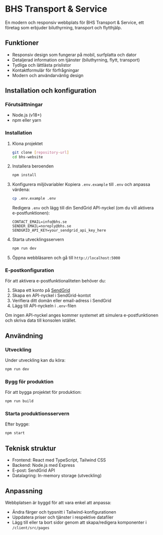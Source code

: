 # BHS Transport & Service

En modern och responsiv webbplats för BHS Transport & Service, ett företag som erbjuder biluthyrning, transport och flytthjälp.

## Funktioner

- Responsiv design som fungerar på mobil, surfplatta och dator
- Detaljerad information om tjänster (biluthyrning, flytt, transport)
- Tydliga och lättlästa prislistor
- Kontaktformulär för förfrågningar
- Modern och användarvänlig design

## Installation och konfiguration

### Förutsättningar

- Node.js (v18+)
- npm eller yarn

### Installation

1. Klona projektet
   ```bash
   git clone [repository-url]
   cd bhs-website
   ```

2. Installera beroenden
   ```bash
   npm install
   ```

3. Konfigurera miljövariabler
   Kopiera `.env.example` till `.env` och anpassa värdena:
   ```bash
   cp .env.example .env
   ```
   
   Redigera `.env` och lägg till din SendGrid API-nyckel (om du vill aktivera e-postfunktionen):
   ```
   CONTACT_EMAIL=info@bhs.se
   SENDER_EMAIL=noreply@bhs.se
   SENDGRID_API_KEY=your_sendgrid_api_key_here
   ```
   
4. Starta utvecklingsservern
   ```bash
   npm run dev
   ```

5. Öppna webbläsaren och gå till `http://localhost:5000`

### E-postkonfiguration

För att aktivera e-postfunktionaliteten behöver du:

1. Skapa ett konto på [SendGrid](https://sendgrid.com/)
2. Skapa en API-nyckel i SendGrid-kontot
3. Verifiera ditt domän eller email-adress i SendGrid
4. Lägg till API-nyckeln i `.env`-filen

Om ingen API-nyckel anges kommer systemet att simulera e-postfunktionen och skriva data till konsolen istället.

## Användning

### Utveckling

Under utveckling kan du köra:

```bash
npm run dev
```

### Bygg för produktion

För att bygga projektet för produktion:

```bash
npm run build
```

### Starta produktionsservern

Efter bygge:

```bash
npm start
```

## Teknisk struktur

- Frontend: React med TypeScript, Tailwind CSS
- Backend: Node.js med Express
- E-post: SendGrid API
- Datalagring: In-memory storage (utveckling)

## Anpassning

Webbplatsen är byggd för att vara enkel att anpassa:

- Ändra färger och typsnitt i Tailwind-konfigurationen
- Uppdatera priser och tjänster i respektive datafiler
- Lägg till eller ta bort sidor genom att skapa/redigera komponenter i `/client/src/pages`